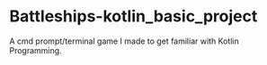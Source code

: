 # Battleships-kotlin_basic_project
A cmd prompt/terminal game I made to get familiar with Kotlin Programming.
